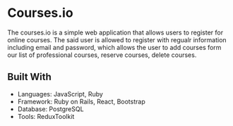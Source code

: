 # Courses.io

The courses.io is a simple web application that allows users to register for online courses. The said user is allowed to register with regualr information including email and password, which allows the user to add courses form our list of professional courses, reserve courses, delete courses.

## Built With

- Languages: JavaScript, Ruby
- Framework: Ruby on Rails, React, Bootstrap
- Database: PostgreSQL
- Tools: ReduxToolkit
